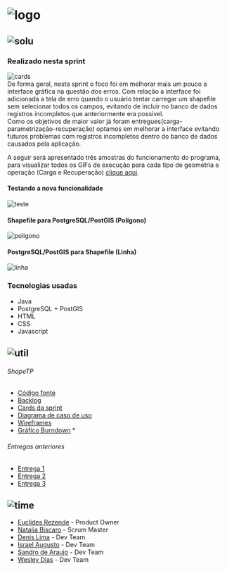 # ![logo](https://github.com/WeDias/ShapeTP/blob/master/Ignorar/Img/logo.png)

## ![solu](https://github.com/WeDias/ShapeTP/blob/Entrega3/Ignorar/Img/Solu.png)

### Realizado nesta sprint
![cards](https://github.com/WeDias/ShapeTP/blob/Entrega4/Documenta%C3%A7%C3%A3o/Card1.png)  
De forma geral, nesta sprint o foco foi em melhorar mais um pouco a interface gráfica na questão dos erros.
Com relação a interface foi adicionada a tela de erro quando o usuário tentar carregar um shapefile sem selecionar todos os campos, evitando de incluir no banco de dados registros incompletos que anteriormente era possível.  
Como os objetivos de maior valor já foram entregues(carga-parametrização-recuperação) optamos em melhorar a interface evitando futuros problemas com registros incompletos dentro  do banco de dados causados pela aplicação.

A seguir será apresentado três amostras do funcionamento do programa,
para visualizar todos os GIFs de execução para cada tipo de geometria e operação (Carga e Recuperação) [clique aqui](https://github.com/WeDias/ShapeTP/blob/Entrega3/AMOSTRAS.md).

#### Testando a nova funcionalidade
![teste](https://github.com/WeDias/ShapeTP/blob/Entrega4/Ignorar/Img/teste.gif)

#### Shapefile para PostgreSQL/PostGIS (Polígono)
![poligono](https://github.com/WeDias/ShapeTP/blob/Entrega3/Ignorar/Img/ShapeToPost/poligono.gif)  

#### PostgreSQL/PostGIS para Shapefile (Linha)
![linha](https://github.com/WeDias/ShapeTP/blob/Entrega3/Ignorar/Img/PostToShape/linha.gif)  

### Tecnologias usadas
* Java
* PostgreSQL + PostGIS
* HTML
* CSS
* Javascript

## ![util](https://github.com/WeDias/ShapeTP/blob/master/Ignorar/Img/Util.png)
###### ShapeTP
* [Código fonte](https://github.com/WeDias/ShapeTP/tree/Entrega4/C%C3%B3digo/ShapeTP)
* [Backlog](https://github.com/WeDias/ShapeTP/blob/Entrega4/Documenta%C3%A7%C3%A3o/Backlog.pdf)  
* [Cards da sprint](https://github.com/WeDias/ShapeTP/blob/Entrega4/Documenta%C3%A7%C3%A3o/User%20Story.png)  
* [Diagrama de caso de uso](https://github.com/WeDias/ShapeTP/blob/Entrega2/Documenta%C3%A7%C3%A3o/UseCase.pdf)
* [Wireframes](https://github.com/WeDias/ShapeTP/tree/Entrega3/Documenta%C3%A7%C3%A3o/Wireframes)
* [Gráfico Burndown](https://github.com/WeDias/ShapeTP/blob/Entrega3/Documenta%C3%A7%C3%A3o/Burndown.pdf) *

###### Entregas anteriores
* [Entrega 1](https://github.com/WeDias/ShapeTP/tree/Entrega1)
* [Entrega 2](https://github.com/WeDias/ShapeTP/tree/Entrega2)
* [Entrega 3](https://github.com/WeDias/ShapeTP/tree/Entrega2)

## ![time](https://github.com/WeDias/ShapeTP/blob/master/Ignorar/Img/time.png)
* [Euclides Rezende](https://www.linkedin.com/in/euclides-rezende-0940458/) - Product Owner
* [Natalia Biscaro](https://www.linkedin.com/in/nataliabiscaro/?originalSubdomain=br) - Scrum Master
* [Denis Lima](https://www.linkedin.com/in/denis-f-lima/) - Dev Team
* [Israel Augusto](https://github.com/IsraelAugusto0110) - Dev Team
* [Sandro de Araujo](https://github.com/shaka20100) - Dev Team
* [Wesley Dias](https://www.linkedin.com/in/wesley-dias-bba3a11b2/) - Dev Team
